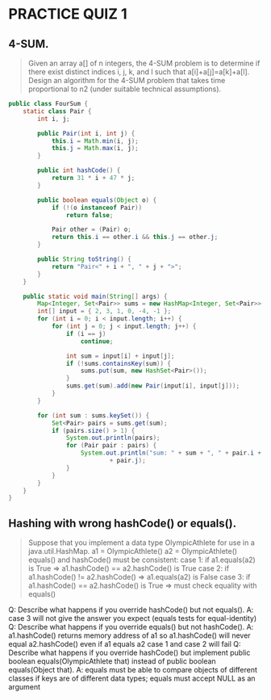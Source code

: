 
# PRACTICE QUIZ 1

## 4-SUM.

>Given an array a[] of n integers, the 4-SUM problem is to determine if there exist distinct indices i, j, k, and l such that a[i]+a[j]=a[k]+a[l]. Design an algorithm for the 4-SUM problem that takes time proportional to n2 (under suitable technical assumptions).

```java
public class FourSum {
	static class Pair {
		int i, j;

		public Pair(int i, int j) {
			this.i = Math.min(i, j);
			this.j = Math.max(i, j);
		}

		public int hashCode() {
			return 31 * i + 47 * j;
		}

		public boolean equals(Object o) {
			if (!(o instanceof Pair))
				return false;

			Pair other = (Pair) o;
			return this.i == other.i && this.j == other.j;
		}

		public String toString() {
			return "Pair<" + i + ", " + j + ">";
		}
	}

	public static void main(String[] args) {
		Map<Integer, Set<Pair>> sums = new HashMap<Integer, Set<Pair>>();
		int[] input = { 2, 3, 1, 0, -4, -1 };
		for (int i = 0; i < input.length; i++) {
			for (int j = 0; j < input.length; j++) {
				if (i == j)
					continue;

				int sum = input[i] + input[j];
				if (!sums.containsKey(sum)) {
					sums.put(sum, new HashSet<Pair>());
				}
				sums.get(sum).add(new Pair(input[i], input[j]));
			}
		}

		for (int sum : sums.keySet()) {
			Set<Pair> pairs = sums.get(sum);
			if (pairs.size() > 1) {
				System.out.println(pairs);
				for (Pair pair : pairs) {
					System.out.println("sum: " + sum + ", " + pair.i + ", "
							+ pair.j);
				}
			}
		}
	}
}
```

## Hashing with wrong hashCode() or equals().

>Suppose that you implement a data type OlympicAthlete for use in a java.util.HashMap.
a1 = OlympicAthlete()
a2 = OlympicAthlete()
equals() and hashCode() must be consistent:
case 1: if a1.equals(a2) is True => a1.hashCode() == a2.hashCode() is True
case 2: if a1.hashCode() != a2.hashCode() => a1.equals(a2) is False
case 3: if a1.hashCode() == a2.hashCode() is True => must check equality with equals()

Q: Describe what happens if you override hashCode() but not equals().
A: case 3 will not give the answer you expect (equals tests for equal-identity)
Q: Describe what happens if you override equals() but not hashCode().
A: a1.hashCode() returns memory address of a1 so a1.hashCode() will never equal
a2.hashCode() even if a1 equals a2 case 1 and case 2 will fail
Q: Describe what happens if you override hashCode() but implement
public boolean equals(OlympicAthlete that)
instead of
public boolean equals(Object that).
A: equals must be able to compare objects of different classes
if keys are of different data types; equals must accept NULL as an argument
